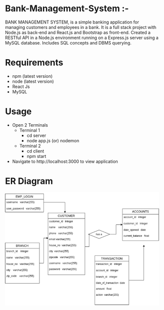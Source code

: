 # Bank-Management-System :-
  BANK MANAGEMENT SYSTEM, is a simple banking application for managing customers and employees in a bank. It is a full stack project with Node.js as back-end and React.js and Bootstrap as front-end. 
  Created a RESTful API in a Node.js environment running on a Express.js server using a MySQL database. Includes SQL concepts and DBMS querying.

# Requirements
- npm (latest version)
- node (latest version)
- React Js
- MySQL

# Usage

- Open 2 Terminals
  - Terminal 1
    - cd server
    - node app.js (or) nodemon
  - Terminal 2
    - cd client
    - npm start
- Navigate to http://<span></span>localhost:3000 to view application
# ER Diagram
![Alt text](ERDiagram.png?raw=true)
